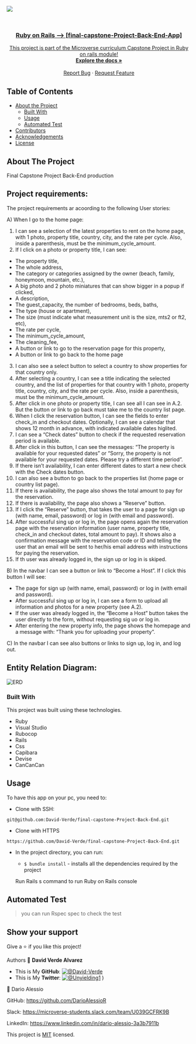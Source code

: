 ![](https://img.shields.io/badge/Microverse-blueviolet)

<br />
<p align="center">
  <a href="https://github.com/David-Verde/final-capstone-Project-Back-End">
 

  <h3 align="center">Ruby on Rails --> [final-capstone-Project-Back-End-App]</h3>

  <p align="center">
    This project is part of the Microverse curriculum Capstone Project in Ruby on rails module!
    <br />
    <a href="https://github.com/David-Verde/final-capstone-Project-Back-End"><strong>Explore the docs »</strong></a>
    <br />
    <br />
    <a href="https://github.com/David-Verde/final-capstone-Project-Back-End/issues">Report Bug</a>
    ·
    <a href="https://github.com/David-Verde/final-capstone-Project-Back-End/issues">Request Feature</a>
  </p>
</p>

<!-- TABLE OF CONTENTS -->
## Table of Contents

* [About the Project](#about-the-project)
  * [Built With](#built-with)
  * [Usage](#usage)
  * [Automated Test](#automated-test)
* [Contributors](#contributors)
* [Acknowledgements](#acknowledgements)
* [License](#license)

<!-- ABOUT THE PROJECT -->
## About The Project
Final Capstone Project Back-End production



###
 <a href="https://github.com/David-Verde/final-capstone-Project-Back-End">
    
  </a>


## Project requirements:

The project requirements ar acoording to the following User stories:

A) When I go to the home page:
1. I can see a selection of the latest properties to rent on the home page, with 1 photo, property title, country, city,  and the rate per cycle. Also, inside a parenthesis, must be the minimum_cycle_amount.
2. If I click on a photo or property title, I can see:
- The property title,
- The whole address,
- The category or categories assigned by the owner (beach, family, honeymoon, mountain, etc.),
- A big photo and 2 photo miniatures that can show bigger in a popup if clicked,
- A description,
- The guest_capacity, the number of bedrooms, beds, baths,
- The type (house or apartment),
- The size (must indicate what measurement unit is the size, mts2 or ft2, etc),
- The rate per cycle,
- The minimum_cycle_amount,
- The cleaning_fee,
- A button or link to go to the reservation page for this property,
- A button or link to go back to the home page 

3. I can also see a select button to select a country to show properties for that country only.
4. After selecting a country, I can see a title indicating the selected country, and the list of properties for that country with 1 photo, property title, country, city,  and the rate per cycle.  Also, inside a parenthesis, must be the minimum_cycle_amount.
5. After click in one photo or property title, I can see all I can see in A.2. But the button or link to go back must take me to the country list page.
6. When I click the reservation button, I can see the fields to enter check_in and checkout dates. Optionally, I can see a calendar that shows 12 month in advance, with indicated available dates higlited.
7. I can see a “Check dates” button to check if the requested reservation period is available.
8. After click in this button, I can see the messages: “The property is available for your requested dates” or “Sorry, the property is not available for your requested dates. Please try a different time period”.
9. If there isn’t availability, I can enter different dates to start a new check with the Check dates button.
10. I can also see a button to go back to the properties list (home page or country list page).
11. If there is availability, the page also shows the total amount to pay for the reservation.
12. If there is availability, the page also shows a “Reserve” button.
13. If I click the “Reserve” button, that takes the user to a page for sign up (with name, email, password) or log in (with email and password).
14. After successful sing up or log in, the page opens again the reservation page with the reservation information (user name, property title, check_in and checkout dates, total amount to pay). It shows also a confirmation message with the reservation code or ID and telling the user that an email will be sent to her/his email address with instructions for paying the reservation.
15. If th user was already logged in, the sign up or log in is skiped.

B) In the navbar I can see a button or link to “Become a Host”. If I click this button I will see:
- The page for sign up (with name, email, password) or log in (with email and password).
- After successful sing up or log in, I can see a form to upload all information and photos for a new property (see A.2).
- If the user was already logged in, the “Become a Host” button takes the user directly to the form, without requesting sig uo or log in.
- After entering the new property info, the page shows the homepage and a message with: “Thank you for uploading your property”.

C) In the navbar I can see also buttons or links to sign up, log in, and log out.

## Entity Relation Diagram:

![ERD](../../../../../../../C:/Users/Dario/Documents/MICROVERSE/final_capstone/final-capstone-Project-Back-End/images/ERD.jpeg)



### Built With
This project was built using these technologies.
* Ruby
* Visual Studio
* Rubocop
* Rails
* Css
* Capibara
* Devise
* CanCanCan

<!-- INSTALLATION -->
## Usage

To have this app on your pc, you need to:

  - Clone with SSH:
  ```
git@github.com:David-Verde/final-capstone-Project-Back-End.git
  ```
  - Clone with HTTPS
  ```
https://github.com/David-Verde/final-capstone-Project-Back-End.git
  ```

* In the project directory, you can run:

  - `$ bundle install` - installs all the dependencies required by the project

  Run Rails s command to run Ruby on Rails console

## Automated Test
 > you can run Rspec spec to check the test



## Show your support

Give a :star: if you like this project!




Authors
👤 **David Verde Alvarez**
- This is My **GitHub**: [![@David-Verde](https://img.shields.io/github/followers/omarramoun?label=David&style=social)](https://github.com/David-Verde)
- This is My **Twitter**: [![@Unyielding1](https://img.shields.io/twitter/follow/omarramoun?label=David16&style=social)](https://twitter.com/UnyieldingOne)
)

👤 Dario Alessio

GitHub: https://github.com/DarioAlessioR

Slack: https://microverse-students.slack.com/team/U039GCFRK9B

LinkedIn: https://www.linkedin.com/in/dario-alessio-3a3b7911b

This project is [MIT](https://github.com/David-Verde/final-capstone-Project-Back-End/blob/develop/LICENSE) licensed.


